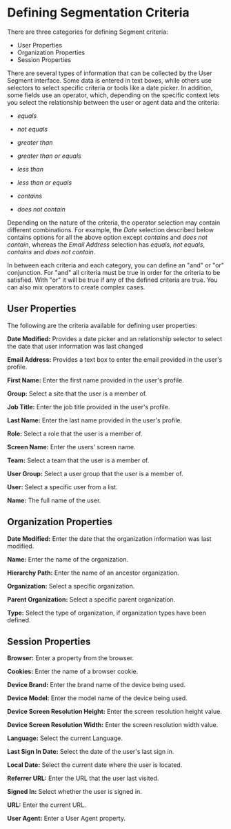 # Defining Segmentation Criteria

There are three categories for defining Segment criteria:

- User Properties
- Organization Properties
- Session Properties

There are several types of information that can be collected by the User 
Segment interface. Some data is entered in text boxes, while others use 
selectors to select specific criteria or tools like a date picker. In addition, 
some fields use an operator, which, depending on the specific context lets you 
select the relationship between the user or agent data and the criteria:

- *equals*

- *not equals*

- *greater than*

- *greater than or equals*

- *less than*

- *less than or equals*

- *contains*

- *does not contain*

Depending on the nature of the criteria, the operator selection may contain 
different combinations. For example, the *Date* selection described below 
contains options for all the above option except *contains* and *does not 
contain*, whereas the *Email Address* selection has *equals*, *not equals*, 
*contains* and *does not contain*.

In between each criteria and each category, you can define an "and" or "or" 
conjunction. For "and" all criteria must be true in order for the criteria to be satisfied. With "or" it will be true if any of the defined criteria are true. You can also mix operators to create complex cases.

## User Properties

The following are the criteria available for defining user properties:

**Date Modified:** Provides a date picker and an relationship selector to select
the date that user information was last changed

**Email Address:** Provides a text box to enter the email provided in the user's  
profile.

**First Name:** Enter the first name provided in the user's profile.

**Group:** Select a site that the user is a member of.

**Job Title:** Enter the job title provided in the user's profile.

**Last Name:** Enter the last name provided in the user's profile.

**Role:** Select a role that the user is a member of.

**Screen Name:** Enter the users' screen name.

**Team:** Select a team that the user is a member of.

**User Group:** Select a user group that the user is a member of.

**User:** Select a specific user from a list.

**Name:** The full name of the user.

## Organization Properties

**Date Modified:** Enter the date that the organization information was last modified.

**Name:** Enter the name of the organization.

**Hierarchy Path:** Enter the name of an ancestor organization.

**Organization:** Select a specific organization.

**Parent Organization:** Select a specific parent organization.

**Type:** Select the type of organization, if organization types have been defined.

## Session Properties

**Browser:** Enter a property from the browser.

**Cookies:** Enter the name of a browser cookie.

**Device Brand:** Enter the brand name of the device being used.

**Device Model:** Enter the model name of the device being used.

**Device Screen Resolution Height:** Enter the screen resolution 
height value.

**Device Screen Resolution Width:** Enter the screen resolution width value.

**Language:** Select the current Language.

**Last Sign In Date:** Select the date of the user's last sign in.

**Local Date:** Select the current date where the user is located.

**Referrer URL:** Enter the URL that the user last visited.

**Signed In:** Select whether the user is signed in.

**URL:** Enter the current URL.

**User Agent:** Enter a User Agent property.
